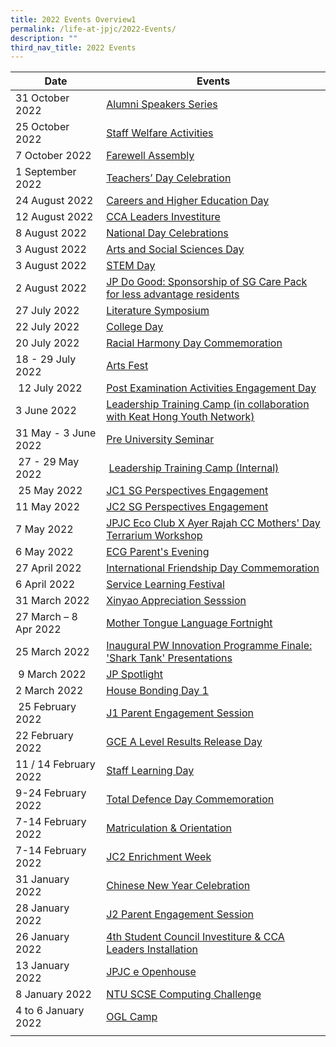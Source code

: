 ```yaml
---
title: 2022 Events Overview1
permalink: /life-at-jpjc/2022-Events/
description: ""
third_nav_title: 2022 Events
---
```

| Date | Events | 
| -------- | -------- |
|31 October 2022|[Alumni Speakers Series](https://www.jpjc.moe.edu.sg/life-at-jpjc/2022-Events/AlumniSpeakersSeries/)| 
|25 October 2022|[Staff Welfare Activities](https://www.jpjc.moe.edu.sg/life-at-jpjc/2022-Events/StaffWelfareActivities/)|
|7 October 2022|[Farewell Assembly](https://www.jpjc.moe.edu.sg/life-at-jpjc/2022-Events/FarewellAssembly/)| 
|1 September 2022|[Teachers’ Day Celebration](https://www.jpjc.moe.edu.sg/life-at-jpjc/2022-Events/TeachersDayCelebration/)|
|24 August 2022|[Careers and Higher Education Day](https://www.jpjc.moe.edu.sg/life-at-jpjc/2022-Events/CareersandHigherEducationDay/)| 
|12 August 2022|[CCA Leaders Investiture](https://www.jpjc.moe.edu.sg/life-at-jpjc/2022-Events/CCALeadersInvestiture/)|
|8 August 2022|[National Day Celebrations](https://www.jpjc.moe.edu.sg/life-at-jpjc/2022-Events/nationaldaycelebrations/)| 
|3 August 2022|[Arts and Social Sciences Day](https://www.jpjc.moe.edu.sg/life-at-jpjc/2022-Events/ArtsandSocialSciencesDay/)| 
|3 August 2022|[STEM Day](https://www.jpjc.moe.edu.sg/life-at-jpjc/2022-Events/stemday/)| 
|2 August 2022 |[JP Do Good: Sponsorship of SG Care Pack for less advantage residents](https://www.jpjc.moe.edu.sg/life-at-jpjc/2022-Events/jpdogood/)| 
|27 July 2022|[Literature Symposium](https://www.jpjc.moe.edu.sg/life-at-jpjc/2022-Events/LiteratureSymposium/)| 
|22 July 2022|[College Day](https://www.jpjc.moe.edu.sg/life-at-jpjc/2022-Events/collegeday/)| 
|20 July 2022|[Racial Harmony Day Commemoration](https://www.jpjc.moe.edu.sg/life-at-jpjc/2022-events/rhd-commemoration/)| 
|18 - 29 July 2022|[Arts Fest](https://www.jpjc.moe.edu.sg/life-at-jpjc/2022-Events/artsfest/)| 
| 12 July 2022 |[Post Examination Activities Engagement Day](https://www.jpjc.moe.edu.sg/life-at-jpjc/2022-Events/postexams/)| 
|   3 June 2022  |[Leadership Training Camp (in collaboration with Keat Hong Youth Network)](https://www.jpjc.moe.edu.sg/life-at-jpjc/2022-Events/LTCkeathong)| 
|  31 May - 3 June 2022   |[Pre University Seminar](https://www.jpjc.moe.edu.sg/life-at-jpjc/2022-events/pre-uni-seminar/)| 
|    27 - 29 May 2022  |   [Leadership Training Camp (Internal)](https://www.google.com/url?q=https://jpjc.moe.edu.sg/life-at-jpjc-1/2022-events/leadership-training-camp-internal&sa=D&source=editors&ust=1670864634414776&usg=AOvVaw38ZCKjWvEXzH26QEpKM_p-)   | 
|  25 May 2022    | [JC1 SG Perspectives Engagement](https://staging.d1kt1aspitrtfv.amplifyapp.com/life-at-jpjc/2022-events/jc1-sg-prespectives-engagement/) | 
|   11 May 2022  | [JC2 SG Perspectives Engagement](https://staging.d1kt1aspitrtfv.amplifyapp.com/life-at-jpjc/2022-events/jc2-sg-perspective-engagement/) | 
|  7 May 2022   |[JPJC Eco Club X Ayer Rajah CC Mothers' Day Terrarium Workshop ](https://staging.d1kt1aspitrtfv.amplifyapp.com/life-at-jpjc/2022-events/jpjc-eco-club-and-terrarium-workshop/)  | 
|   6 May 2022  |[ECG Parent's Evening](https://staging.d1kt1aspitrtfv.amplifyapp.com/life-at-jpjc/2022-events/ecg-parents-evening/) | 
|    27 April 2022 | [International Friendship Day Commemoration](https://staging.d1kt1aspitrtfv.amplifyapp.com/life-at-jpjc/2022-events/international-friendship-day-commemoration/) | 
|    6 April 2022 |  [Service Learning Festival](https://staging.d1kt1aspitrtfv.amplifyapp.com/life-at-jpjc/2022-events/service-learning-festival/) | 
|  31 March 2022   |[Xinyao Appreciation Sesssion](https://staging.d1kt1aspitrtfv.amplifyapp.com/life-at-jpjc/2022-events/xinyao-appreciation-session/) | 
|   27 March – 8 Apr 2022  |  [Mother Tongue Language Fortnight](https://staging.d1kt1aspitrtfv.amplifyapp.com/life-at-jpjc/2022-events/mtl-fortnight/) | 
| 25 March 2022 |[Inaugural PW Innovation Programme Finale: 'Shark Tank' Presentations](https://staging.d1kt1aspitrtfv.amplifyapp.com/life-at-jpjc/2022-events/shark-tank-presentations/) |
|   9 March 2022|  [JP Spotlight](https://staging.d1kt1aspitrtfv.amplifyapp.com/life-at-jpjc/2022-events/jp-spotlight/)  |
| 2 March 2022 | [House Bonding Day 1](https://staging.d1kt1aspitrtfv.amplifyapp.com/life-at-jpjc/2022-events/house-bonding-day-1/)  |
|   25 February 2022|  [J1 Parent Engagement Session](https://staging.d1kt1aspitrtfv.amplifyapp.com/life-at-jpjc/2022-events/j1-parent-engagement-session/) |
| 22 February 2022 |  [GCE A Level Results Release Day](https://staging.d1kt1aspitrtfv.amplifyapp.com/life-at-jpjc/2022-events/gce-a-level-results-release-day/)|
|  11 / 14 February 2022| [Staff Learning Day](https://staging.d1kt1aspitrtfv.amplifyapp.com/life-at-jpjc/2022-events/staff-learning-day/)  |
| 9-24 February 2022 | [Total Defence Day Commemoration](https://staging.d1kt1aspitrtfv.amplifyapp.com/life-at-jpjc/2022-events/total-defence-day-commemoration/) |
|  7-14 February 2022|   [Matriculation & Orientation](https://staging.d1kt1aspitrtfv.amplifyapp.com/life-at-jpjc/2022-events/matriculation-and-orientation/) |
|  7-14 February 2022|  [JC2 Enrichment Week](https://staging.d1kt1aspitrtfv.amplifyapp.com/life-at-jpjc/2022-events/jc2-enrichment-week/) |
|  31 January 2022|  [Chinese New Year Celebration](https://staging.d1kt1aspitrtfv.amplifyapp.com/life-at-jpjc/2022-events/cny-celebration/)|
|  28 January 2022| [J2 Parent Engagement Session](https://staging.d1kt1aspitrtfv.amplifyapp.com/life-at-jpjc/2022-events/j2-parent-engagement-session/)  |
|  26 January 2022| [4th Student Council Investiture & CCA Leaders Installation](https://staging.d1kt1aspitrtfv.amplifyapp.com/life-at-jpjc/2022-events/student-council-investiture-and-cca-ldrs-installation/)|
|  13 January 2022| [JPJC e Openhouse](https://staging.d1kt1aspitrtfv.amplifyapp.com/life-at-jpjc/2022-events/jpjc-e-openhouse/)  |
| 8 January 2022 |  [NTU SCSE Computing Challenge](https://staging.d1kt1aspitrtfv.amplifyapp.com/life-at-jpjc/2022-events/ntu-scse-computing-challenge/)|
| 4 to 6 January 2022 |   [OGL Camp](https://staging.d1kt1aspitrtfv.amplifyapp.com/life-at-jpjc/2022-events/ogl-camp/) |
|  |     |